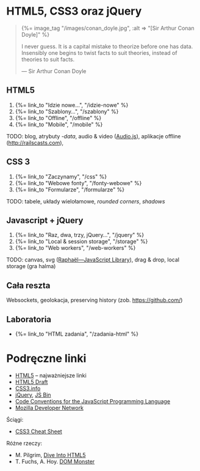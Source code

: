 # HTML5, CSS3 oraz jQuery

<blockquote>
 {%= image_tag "/images/conan_doyle.jpg", :alt => "[Sir Arthur Conan Doyle]" %}
 <p>
   I never guess. It is a capital mistake to theorize before one has
   data. Insensibly one begins to twist facts to suit theories, instead
   of theories to suit facts.
 </p>
 <p class="author">— Sir Arthur Conan Doyle</p>
</blockquote>


## HTML5

1. {%= link_to "Idzie nowe…", "/idzie-nowe" %}
1. {%= link_to "Szablony…", "/szablony" %}
1. {%= link_to "Offline", "/offline" %}
1. {%= link_to "Mobile", "/mobile" %}

TODO: blog, atrybuty *-data*, audio & video ([Audio.js](http://kolber.github.com/audiojs/)),
aplikacje offline (http://railscasts.com),


## CSS 3

1. {%= link_to "Zaczynamy", "/css" %}
1. {%= link_to "Webowe fonty", "/fonty-webowe" %}
1. {%= link_to "Formularze", "/formularze" %}

TODO: tabele, układy wielołamowe, *rounded corners*, *shadows*


## Javascript + jQuery

1. {%= link_to "Raz, dwa, trzy, jQuery…", "/jquery" %}
1. {%= link_to "Local & session storage", "/storage" %}
1. {%= link_to "Web workers", "/web-workers" %}

TODO: canvas, svg ([Raphaël—JavaScript Library](http://raphaeljs.com/)),
drag & drop, local storage (gra halma)


## Cała reszta

Websockets, geolokacja, preserving history (zob. https://github.com/)


## Laboratoria

*  {%= link_to "HTML zadania", "/zadania-html" %}


# Podręczne linki

* [HTML5](http://html5.org/) – najważniejsze linki
* [HTML5 Draft](http://www.whatwg.org/specs/web-apps/current-work/multipage/)
* [CSS3.info](http://www.css3.info/)
* [jQuery](http://jquery.com/), [JS Bin](http://jsbin.com/)
* [Code Conventions for the JavaScript Programming Language](http://javascript.crockford.com/code.html)
* [Mozilla Developer Network](https://developer.mozilla.org/en-US/)

Ściągi:

* [CSS3 Cheat Sheet](http://www.smashingmagazine.com/2009/07/13/css-3-cheat-sheet-pdf/)

Różne rzeczy:

* M. Pilgrim, [Dive Into HTML5](http://diveintohtml5.org/)
* T. Fuchs, A. Hoy. [DOM Monster](http://mir.aculo.us/dom-monster/)
